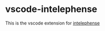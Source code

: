 # vscode-intelephense

This is the vscode extension for [intelephense](https://github.com/bmewburn/intelephense)

